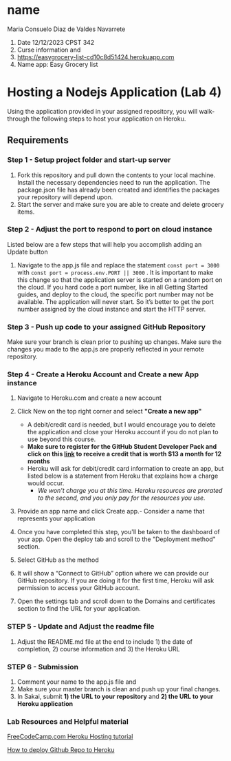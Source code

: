 # name
Maria Consuelo Diaz de Valdes Navarrete
1) Date 12/12/2023 CPST 342
2) Curse information and 
3) https://easygrocery-list-cd10c8d51424.herokuapp.com
4) Name app: Easy Grocery list



#  Hosting a Nodejs Application (Lab 4)
Using the application provided in your assigned repository, you will walk-through the following steps to host your application on Heroku.


## Requirements

### Step 1 - Setup project folder and start-up server
1.  Fork this repository and pull down the contents to your local machine. Install the necessary dependencies need to run the application.  The package.json file has already been created and identifies the packages your repository will depend upon.
2.  Start the server and make sure you are able to create and delete grocery items.

### Step 2 - Adjust the port to respond to port on cloud instance 
Listed below are a few steps that will help you accomplish adding an Update button
1.  Navigate to the app.js file and replace the statement ```const port = 3000``` with ```const port = process.env.PORT || 3000``` .  It is important to make this change so that the application server is started on a random port on the cloud. If you hard code a port number, like in all Getting Started guides, and deploy to the cloud, the specific port number may not be available. The application will never start. So it’s better to get the port number assigned by the cloud instance and start the HTTP server.


### Step 3 - Push up code to your assigned GitHub Repository
Make sure your branch is clean prior to pushing up changes.  Make sure the changes you made to the app.js are properly reflected in your remote repository.


### Step 4 - Create a Heroku Account and Create a new App instance
1.  Navigate to Heroku.com and create a new account
2.  Click New on the top right corner and select **"Create a new app"**
    - A debit/credit card is needed, but I would encourage you to delete the application and close your Heroku account if you do not plan to use beyond this course.
    - **Make sure to register for the GitHub Student Developer Pack and click on this [link](https://www.heroku.com/github-students) to receive a credit that is worth $13 a month for 12 months**
    - Heroku will ask for debit/credit card information to create an app, but listed below is a statement from Heroku that explains how a charge would occur. 
       -  *We won’t charge you at this time. Heroku resources are prorated to the second, and you only pay for the resources you use.*
       
3.  Provide an app name and click Create app.- Consider a name that represents your application

4.  Once you have completed this step, you'll be taken to the dashboard of your app.  Open the deploy tab and scroll to the "Deployment method" section.

5.  Select GitHub as the method

6.  It will show a “Connect to GitHub” option where we can provide our GitHub repository. If you are doing it for the first time, Heroku will ask permission to access your GitHub account.

7.  Open the settings tab and scroll down to the Domains and certificates section to find the URL for your application.
		

### STEP 5 - Update and Adjust the readme file 
1.  Adjust the README.md file at the end to include 1) the date of completion, 2) course information and 3) the Heroku URL

### STEP 6 - Submission
1.  Comment your name to the app.js file and 
2.  Make sure your master branch is clean and push up your final changes.
3.  In Sakai, submit **1) the URL to your repository** and **2) the URL to your Heroku application**

### Lab Resources and Helpful material

[FreeCodeCamp.com Heroku Hosting tutorial](https://www.freecodecamp.org/news/how-to-deploy-a-nodejs-app-to-heroku-from-github-without-installing-heroku-on-your-machine-433bec770efe/#:~:text=Open%20the%20Settings%20tab%20and,Deploy%20Branch%20at%20the%20bottom.&text=And%20that's%20it!)

[How to deploy Github Repo to Heroku](https://medium.com/featurepreneur/how-to-connect-github-to-heroku-be6ff27419d3)
